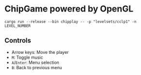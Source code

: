 ChipGame powered by OpenGL
==========================

```
cargo run --release --bin chipplay -- -p "levelsets/cclp1" -n LEVEL_NUMBER
```

Controls
--------

- Arrow keys: Move the player
- `M`: Toggle music
- `A`/`Enter`: Menu selection
- `B`: Back to previous menu
